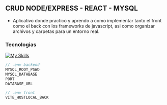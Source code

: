 ## CRUD NODE/EXPRESS - REACT - MYSQL

- Aplicativo donde practico y aprendo a como implementar tanto el front como el back con los frameworks de javascript, asi como organizar archivos y carpetas para un entorno real.

### Tecnologias
[![My Skills](https://skillicons.dev/icons?i=nodejs,expressjs,react,materialui,typescript,docker,mysql&perline=6)](https://skillicons.dev)



```ts
// .env backend
MYSQL_ROOT_PSWD
MYSQL_DATABASE
PORT
DATABASE_URL
```
```ts
// .env front
VITE_HOSTLOCAL_BACK
```